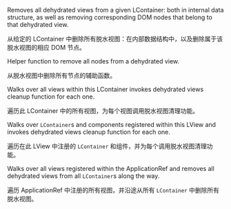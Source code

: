 Removes all dehydrated views from a given LContainer:
both in internal data structure, as well as removing
corresponding DOM nodes that belong to that dehydrated view.

从给定的 LContainer 中删除所有脱水视图：在内部数据结构中，以及删除属于该脱水视图的相应 DOM 节点。

Helper function to remove all nodes from a dehydrated view.

从脱水视图中删除所有节点的辅助函数。

Walks over all views within this LContainer invokes dehydrated views
cleanup function for each one.

遍历此 LContainer 中的所有视图，为每个视图调用脱水视图清理功能。

Walks over `LContainer`s and components registered within
this LView and invokes dehydrated views cleanup function for each one.

遍历在此 LView 中注册的 `LContainer` 和组件，并为每个调用脱水视图清理功能。

Walks over all views registered within the ApplicationRef and removes
all dehydrated views from all `LContainer`s along the way.

遍历 ApplicationRef 中注册的所有视图，并沿途从所有 `LContainer` 中删除所有脱水视图。